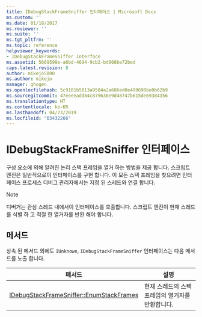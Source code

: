 ```yaml
---
title: IDebugStackFrameSniffer 인터페이스 | Microsoft Docs
ms.custom: ''
ms.date: 01/18/2017
ms.reviewer: ''
ms.suite: ''
ms.tgt_pltfrm: ''
ms.topic: reference
helpviewer_keywords:
- IDebugStackFrameSniffer interface
ms.assetid: 5669598e-a6bd-4694-9cb2-bd908be72bed
caps.latest.revision: 8
author: mikejo5000
ms.author: mikejo
manager: ghogen
ms.openlocfilehash: 5c9181b5013a9584a2a686ed0e499698be0b62b9
ms.sourcegitcommit: 47eeeeadd84c879636e9d48747b615de69384356
ms.translationtype: HT
ms.contentlocale: ko-KR
ms.lasthandoff: 04/23/2019
ms.locfileid: "63432266"
---
```

# <a name="idebugstackframesniffer-interface"></a>IDebugStackFrameSniffer 인터페이스
구성 요소에 의해 알려진 논리 스택 프레임을 열거 하는 방법을 제공 합니다. 스크립트 엔진은 일반적으로이 인터페이스를 구현 합니다. 이 모든 스택 프레임을 찾으려면 인터페이스 프로세스 디버그 관리자에서는 지정 된 스레드와 연결 합니다.  
  
> [!NOTE]
> 디버거는 관심 스레드 내에서이 인터페이스를 호출합니다. 스크립트 엔진이 현재 스레드를 식별 하 고 적절 한 열거자를 반환 해야 합니다.  
  
## <a name="methods"></a>메서드  
 상속 된 메서드 외에도 `IUnknown`, `IDebugStackFrameSniffer` 인터페이스는 다음 메서드를 노출 합니다.  
  
|메서드|설명|  
|------------|-----------------|  
|[IDebugStackFrameSniffer::EnumStackFrames](../../winscript/reference/idebugstackframesniffer-enumstackframes.md)|현재 스레드의 스택 프레임의 열거자를 반환합니다.|